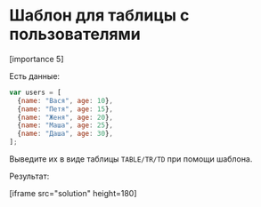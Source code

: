 # Шаблон для таблицы с пользователями

[importance 5]

Есть данные:

```js
var users = [
  {name: "Вася", age: 10},
  {name: "Петя", age: 15},
  {name: "Женя", age: 20},
  {name: "Маша", age: 25},
  {name: "Даша", age: 30},
];
```

Выведите их в виде таблицы `TABLE/TR/TD` при помощи шаблона.

Результат:

[iframe src="solution" height=180]




